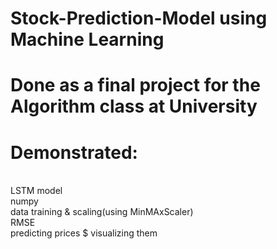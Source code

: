 # Stock-Prediction-Model using Machine Learning 
# Done as a final project for the Algorithm class at University

# Demonstrated:
<br/>LSTM model
<br/> numpy
<br/> data training & scaling(using MinMAxScaler)
<br/> RMSE
<br/> predicting prices $ visualizing them
